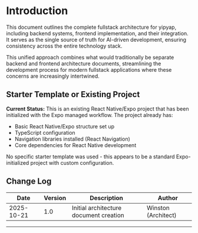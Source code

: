 # Introduction

This document outlines the complete fullstack architecture for yipyap, including backend systems, frontend implementation, and their integration. It serves as the single source of truth for AI-driven development, ensuring consistency across the entire technology stack.

This unified approach combines what would traditionally be separate backend and frontend architecture documents, streamlining the development process for modern fullstack applications where these concerns are increasingly intertwined.

## Starter Template or Existing Project

**Current Status:** This is an existing React Native/Expo project that has been initialized with the Expo managed workflow. The project already has:

- Basic React Native/Expo structure set up
- TypeScript configuration
- Navigation libraries installed (React Navigation)
- Core dependencies for React Native development

No specific starter template was used - this appears to be a standard Expo-initialized project with custom configuration.

## Change Log

| Date       | Version | Description                            | Author              |
| ---------- | ------- | -------------------------------------- | ------------------- |
| 2025-10-21 | 1.0     | Initial architecture document creation | Winston (Architect) |

---
